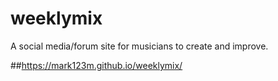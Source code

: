 # weeklymix

A social media/forum site for musicians to create and improve.

##https://mark123m.github.io/weeklymix/
